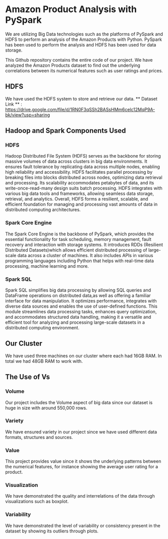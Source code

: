 # Amazon Product Analysis with PySpark
We are utilizing Big Data technologies such as the platforms of PySpark and HDFS to perform an analysis of the Amazon Products with Python. PySpark has been used to perform the analysis and HDFS has been used for data storage.

This Github repository contains the entire code of our project. We have analyzed the Amazon Products dataset to find out the  underlying correlations between its numerical features such as user ratings and prices. 

## HDFS
We have used the HDFS system to store and retrieve our data.
** Dataset Link ** : https://drive.google.com/file/d/1RN0F3qSSh2BASsHMm6celc12MqP9A-bk/view?usp=sharing 

## Hadoop and Spark Components Used
### HDFS
Hadoop Distributed File System (HDFS) serves as the backbone for storing massive volumes of data across clusters in big data environments. It ensures fault tolerance by replicating data across multiple nodes, enabling high reliability and accessibility. HDFS facilitates parallel processing by breaking files into blocks distributed across nodes, optimizing data retrieval and processing. Its scalability accommodates petabytes of data, and its write-once-read-many design suits batch processing. HDFS integrates with various big data tools and frameworks, allowing seamless data storage, retrieval, and analytics. Overall, HDFS forms a resilient, scalable, and efficient foundation for managing and processing vast amounts of data in distributed computing architectures.
### Spark Core Engine
The Spark Core Engine is the backbone of PySpark, which provides the essential functionality for task scheduling, memory management, fault recovery and interaction with storage systems. It introduces RDDs (Resilient Distributed Datasets)which allows efficient distributed processing of large-scale data across a cluster of machines. It also includes APIs in various programming languages including Python that helps with real-time data processing, machine learning and more.
### Spark SQL
Spark SQL simplifies big data processing by allowing SQL queries and DataFrame operations on distributed data,as well as offering a familiar interface for data manipulation. It optimizes performance, integrates with diverse data sources and enables the use of user-defined functions. This module streamlines data processing tasks, enhances query optimization, and accommodates structured data handling, making it a versatile and efficient tool for analyzing and processing large-scale datasets in a distributed computing environment.

## Our Cluster
We have used three machines on our cluster where each had 16GB RAM. In total we had 48GB RAM to work with.

## The Use of Vs 
### Volume
Our project includes the Volume aspect of big data since our dataset is huge in size with around 550,000 rows.
### Variety
We have ensured variety in our project since we have used different data formats, structures and sources.
### Value
This project provides value since it shows the underlying patterns between the numerical features, for instance showing the average user rating for a product.
### Visualization
We have demonstrated the quality and interrelations of the data through visualizations such as boxplot.
### Variability
We have demonstrated the level of variability or consistency present in the dataset by showing its outliers through plots.
